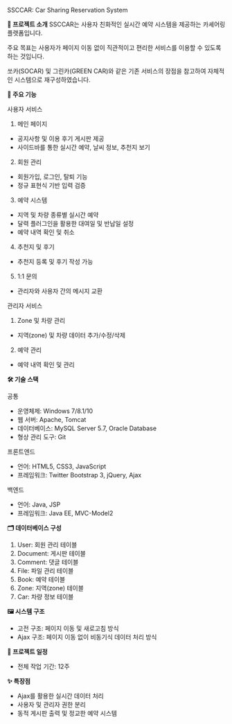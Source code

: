 SSCCAR: Car Sharing Reservation System

**🚗 프로젝트 소개**
SSCCAR는 사용자 친화적인 실시간 예약 시스템을 제공하는 카셰어링 플랫폼입니다. 

주요 목표는 사용자가 페이지 이동 없이 직관적이고 편리한 서비스를 이용할 수 있도록 하는 것입니다. 

쏘카(SOCAR) 및 그린카(GREEN CAR)와 같은 기존 서비스의 장점을 참고하여 자체적인 시스템으로 재구성하였습니다.

**📌 주요 기능**

사용자 서비스
1. 메인 페이지
- 공지사항 및 이용 후기 게시판 제공
- 사이드바를 통한 실시간 예약, 날씨 정보, 추천지 보기

2. 회원 관리
- 회원가입, 로그인, 탈퇴 기능
- 정규 표현식 기반 입력 검증

3. 예약 시스템
- 지역 및 차량 종류별 실시간 예약
- 달력 플러그인을 활용한 대여일 및 반납일 설정
- 예약 내역 확인 및 취소

4. 추천지 및 후기
- 추천지 등록 및 후기 작성 가능
  
5. 1:1 문의
- 관리자와 사용자 간의 메시지 교환

관리자 서비스
1. Zone 및 차량 관리
- 지역(zone) 및 차량 데이터 추가/수정/삭제

2. 예약 관리
- 예약 내역 확인 및 관리

**🛠 기술 스택**

공통
- 운영체제: Windows 7/8.1/10
- 웹 서버: Apache, Tomcat
- 데이터베이스: MySQL Server 5.7, Oracle Database
- 형상 관리 도구: Git

프론트엔드
- 언어: HTML5, CSS3, JavaScript
- 프레임워크: Twitter Bootstrap 3, jQuery, Ajax

백엔드
- 언어: Java, JSP
- 프레임워크: Java EE, MVC-Model2

**🗂 데이터베이스 구성**
1. User: 회원 관리 테이블
2. Document: 게시판 테이블
3. Comment: 댓글 테이블
4. File: 파일 관리 테이블
5. Book: 예약 테이블
6. Zone: 지역(zone) 테이블
7. Car: 차량 정보 테이블

**🖼 시스템 구조**
- 고전 구조: 페이지 이동 및 새로고침 방식
- Ajax 구조: 페이지 이동 없이 비동기식 데이터 처리 방식

**📅 프로젝트 일정**
- 전체 작업 기간: 12주

**✨ 특장점**
- Ajax를 활용한 실시간 데이터 처리
- 사용자 및 관리자 권한 분리
- 동적 게시판 출력 및 정교한 예약 시스템


